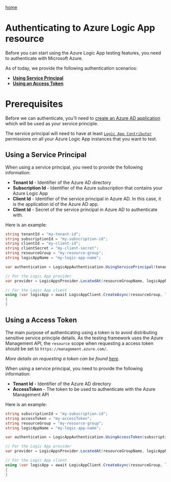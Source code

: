 [home](../README.md)

# Authenticating to Azure Logic App resource

Before you can start using the Azure Logic App testing features, you need to authenticate with Microsoft Azure.

As of today, we provide the following authentication scenarios:

- [**Using Service Principal**](#using-a-service-principal)
- [**Using an Access Token**](#using-an-Access-Token)

# Prerequisites 

Before we can authenticate, you'll need to [create an Azure AD application](https://docs.microsoft.com/en-us/azure/active-directory/develop/howto-create-service-principal-portal) which will be used as your service principle.

The service principal will need to have at least [`Logic App Contributor`](https://docs.microsoft.com/en-us/azure/role-based-access-control/built-in-roles#logic-app-contributor) permissions on all your Azure Logic App instances that you want to test.

## Using a Service Principal

When using a service principal, you need to provide the following information:
- **Tenant Id** - Identifier of the Azure AD directory
- **Subscription Id** - Identifier of the Azure subscription that contains your Azure Logic App
- **Client Id** - Identifier of the service principal in Azure AD. In this case, it is the application id of the Azure AD app.
- **Client Id** - Secret of the service principal in Azure AD to authenticate with.

Here is an example:
```csharp
string tenantId = "my-tenant-id";
string subscriptionId = "my-subscription-id";
string clientId = "my-client-id";
string clientSecret = "my-client-secret";
string resourceGroup = "my-resource-group";
string logicAppName = "my-logic-app-name";

var authentication = LogicAppAuthentication.UsingServicePrincipal(tenantId, subscriptionId, clientId, clientSecret);

// For the Logic App provider
var provider = LogicAppsProvider.LocatedAt(resourceGroupName, logicAppName, authentication);

// For the Logic App client
using (var logicApp = await LogicAppClient.CreateAsync(resourceGroup, logicAppName, authentication))	
{	
}
```
## Using a Access Token

The main purpose of authenticating using a token is to avoid distributing sensitive service principle details. As the testing framework uses the Azure Management API, the `resource` scope when requesting a access token should be set to `https://management.azure.com/`.

*More details on requesting a token can be found [here](https://docs.microsoft.com/en-us/rest/api/azure/#acquire-an-access-token).*

When using a service principal, you need to provide the following information:
- **Tenant Id** - Identifier of the Azure AD directory
- **AccessToken** - The token to be used to authenticate with the Azure Management API

Here is an example:
```csharp
string subscriptionId = "my-subscription-id";
string accessToken = "my-accessToken";
string resourceGroup = "my-resource-group";
string logicAppName = "my-logic-app-name";

var authentication = LogicAppAuthentication.UsingAccessToken(subscriptionId, accessToken);

// For the Logic App provider
var provider = LogicAppsProvider.LocatedAt(resourceGroupName, logicAppName, authentication);

// For the Logic App client
using (var logicApp = await LogicAppClient.CreateAsync(resourceGroup, logicAppName, authentication))	
{	
}
```
